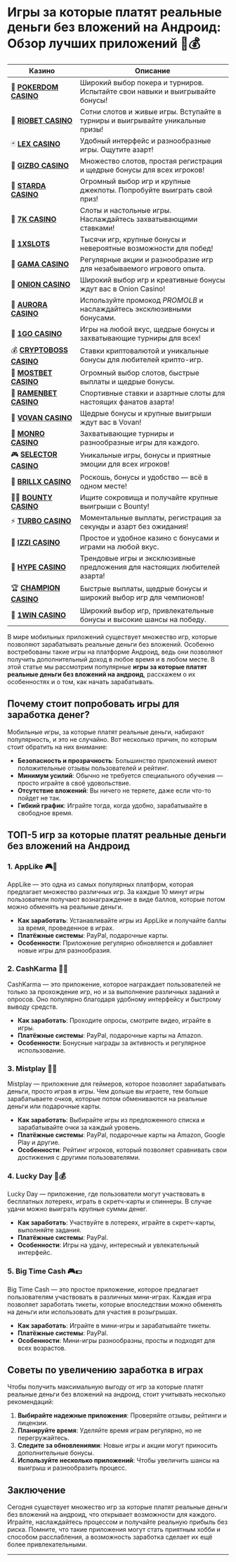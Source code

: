 # Игры за которые платят реальные деньги без вложений на Андроид: Обзор лучших приложений 📱💰
| Казино | Описание |
|--------|----------|
| 🎲 **[POKERDOM CASINO](https://brandplay.link/Bxg7SC7H)** | Широкий выбор покера и турниров. Испытайте свои навыки и выигрывайте бонусы! |
| 🌟 **[RIOBET CASINO](https://brandplay.link/dtx89f2L)** | Сотни слотов и живые игры. Вступайте в турниры и выигрывайте уникальные призы! |
| 🃏 **[LEX CASINO](https://brandplay.link/2HFTmBc8)** | Удобный интерфейс и разнообразные игры. Ощутите азарт! |
| 🎰 **[GIZBO CASINO](https://gizbo-tea02.com/c8e962e89)** | Множество слотов, простая регистрация и щедрые бонусы для всех игроков! |
| 🌠 **[STARDA CASINO](https://brandplay.link/cpFQbWKn)** | Огромный выбор игр и крупные джекпоты. Попробуйте выиграть свой приз! |
| 🎲 **[7K CASINO](https://brandplay.link/dd46bNgD)** | Слоты и настольные игры. Наслаждайтесь захватывающими ставками! |
| 💎 **[1XSLOTS](https://brandplay.link/R4xfxqdm)** | Тысячи игр, крупные бонусы и невероятные возможности для побед! |
| 🎰 **[GAMA CASINO](https://brandplay.link/zrZpLFTP)** | Регулярные акции и разнообразие игр для незабываемого игрового опыта. |
| 🧅 **[ONION CASINO](https://obclk001-2d.top/click?offer_id=986&partner_id=10542&landing_id=1798&utm_medium=affiliate&sub_1=oncasino3)** | Широкий выбор игр и креативные бонусы ждут вас в Onion Casino! |
| 🌌 **[AURORA CASINO](https://10trafic-stat2.com/click/668546566bcc6313411604c7/6766/15114/subaccount?promocode=PROMOLB)** | Используйте промокод *PROMOLB* и наслаждайтесь эксклюзивными бонусами. |
| 🚀 **[1GO CASINO](https://1go-ircp01.com/ce015f410)** | Игры на любой вкус, щедрые бонусы и захватывающие турниры для всех! |
| 💰 **[CRYPTOBOSS CASINO](https://cryptobossc.online/d847bcfa9)** | Ставки криптовалютой и уникальные бонусы для любителей крипто-игр. |
| 🎲 **[MOSTBET CASINO](https://ktbtis024ifqfn0mst.com/beQs)** | Огромный выбор слотов, быстрые выплаты и щедрые бонусы. |
| 🍜 **[RAMENBET CASINO](https://get.saltyram.com/ru/registration?apkpop=0&partner=p24970p3296034p5526)** | Спортивные ставки и азартные слоты для настоящих фанатов азарта! |
| 🎉 **[VOVAN CASINO](https://vovan.site/d098ab058)** | Щедрые бонусы и крупные выигрыши ждут вас в Vovan! |
| 🎰 **[MONRO CASINO](https://mnr-ircp01.com/c3ce72a2c)** | Захватывающие турниры и разнообразные игры для каждого. |
| 🎮 **[SELECTOR CASINO](https://gosel.pl/SELVK)** | Уникальные игры, бонусы и приятные эмоции для всех игроков! |
| 💎 **[BRILLX CASINO](https://brillx.pub/BRIVK)** | Роскошь, бонусы и удобство — всё в одном месте! |
| 🏴‍☠️ **[BOUNTY CASINO](https://bounty-casino.de/BOVK)** | Ищите сокровища и получайте крупные выигрыши с Bounty! |
| ⚡ **[TURBO CASINO](https://turbo-casino.pro/TURVK)** | Моментальные выплаты, регистрация за секунды и азарт без ожидания! |
| 🧩 **[IZZI CASINO](https://izzi-fr03.com/ca7c8a7b7)** | Простое и удобное казино с бонусами и играми на любой вкус. |
| 🎉 **[HYPE CASINO](https://hypekaz.com/dc2f44ad0)** | Трендовые игры и эксклюзивные предложения для настоящих любителей азарта! |
| 🏆 **[CHAMPION CASINO](https://champcasino.ink/pobeda/doa-hats?p80412p305331p112c)** | Быстрые выплаты, щедрые бонусы и широкий выбор игр для чемпионов! |
| 🎰 **[1WIN CASINO](https://brandplay.link/6F5VqbyZ)** | Широкий выбор игр, привлекательные бонусы и высокие шансы на победу. |

В мире мобильных приложений существует множество игр, которые позволяют зарабатывать реальные деньги без вложений. Особенно востребованы такие игры на платформе Андроид, ведь они позволяют получить дополнительный доход в любое время и в любом месте. В этой статье мы рассмотрим популярные **игры за которые платят реальные деньги без вложений на андроид**, расскажем о их особенностях и о том, как начать зарабатывать.

## Почему стоит попробовать игры для заработка денег?

Мобильные игры, за которые платят реальные деньги, набирают популярность, и это не случайно. Вот несколько причин, по которым стоит обратить на них внимание:

- **Безопасность и прозрачность**: Большинство приложений имеют положительные отзывы пользователей и рейтинг.
- **Минимум усилий**: Обычно не требуется специального обучения — просто играйте в своё удовольствие.
- **Отсутствие вложений**: Вы ничего не теряете, даже если что-то пойдет не так.
- **Гибкий график**: Играйте тогда, когда удобно, зарабатывайте в свободное время.

## ТОП-5 игр за которые платят реальные деньги без вложений на Андроид

### 1. **AppLike** 🎮💸

AppLike — это одна из самых популярных платформ, которая предлагает множество различных игр. За каждые 10 минут игры пользователи получают вознаграждение в виде баллов, которые потом можно обменять на реальные деньги.

- **Как заработать**: Устанавливайте игры из AppLike и получайте баллы за время, проведенное в играх.
- **Платёжные системы**: PayPal, подарочные карты.
- **Особенности**: Приложение регулярно обновляется и добавляет новые игры для разнообразия.

### 2. **CashKarma** 🤑🎰

CashKarma — это приложение, которое награждает пользователей не только за прохождение игр, но и за выполнение различных заданий и опросов. Оно популярно благодаря удобному интерфейсу и быстрому выводу средств.

- **Как заработать**: Проходите опросы, смотрите видео, играйте в игры.
- **Платёжные системы**: PayPal, подарочные карты на Amazon.
- **Особенности**: Бонусные награды за активность и регулярное использование.

### 3. **Mistplay** 🎯💵

Mistplay — приложение для геймеров, которое позволяет зарабатывать деньги, просто играя в игры. Чем дольше вы играете, тем больше зарабатываете очков, которые потом обмениваются на реальные деньги или подарочные карты.

- **Как заработать**: Выбирайте игры из предложенного списка и зарабатывайте очки за каждый уровень.
- **Платёжные системы**: PayPal, подарочные карты на Amazon, Google Play и другие.
- **Особенности**: Рейтинг игроков, который позволяет сравнивать свои достижения с другими пользователями.

### 4. **Lucky Day** 🎲💰

Lucky Day — приложение, где пользователи могут участвовать в бесплатных лотереях, играть в скретч-карты и спиннеры. В случае удачи можно выиграть крупные суммы денег.

- **Как заработать**: Участвуйте в лотереях, играйте в скретч-карты, выполняйте задания.
- **Платёжные системы**: PayPal.
- **Особенности**: Игры на удачу, интересный и увлекательный интерфейс.

### 5. **Big Time Cash** 🎮💵

Big Time Cash — это простое приложение, которое предлагает пользователям участвовать в различных мини-играх. Каждая игра позволяет заработать тикеты, которые впоследствии можно обменять на деньги или использовать для участия в розыгрышах.

- **Как заработать**: Играйте в мини-игры и зарабатывайте тикеты.
- **Платёжные системы**: PayPal.
- **Особенности**: Мини-игры разнообразны, просты и подходят для всех возрастов.

## Советы по увеличению заработка в играх

Чтобы получить максимальную выгоду от игр за которые платят реальные деньги без вложений на андроид, стоит учитывать несколько рекомендаций:

1. **Выбирайте надежные приложения**: Проверяйте отзывы, рейтинги и лицензии.
2. **Планируйте время**: Уделяйте время играм регулярно, но не перегружайтесь.
3. **Следите за обновлениями**: Новые игры и акции могут приносить дополнительные бонусы.
4. **Используйте несколько приложений**: Чтобы увеличить шансы на выигрыш и разнообразить процесс.

## Заключение

Сегодня существует множество игр за которые платят реальные деньги без вложений на андроид, что открывает возможности для каждого. Играйте, наслаждайтесь процессом и получайте реальную прибыль без риска. Помните, что такие приложения могут стать приятным хобби и способом расслабления, а возможность заработка сделает их ещё более привлекательными.

---

